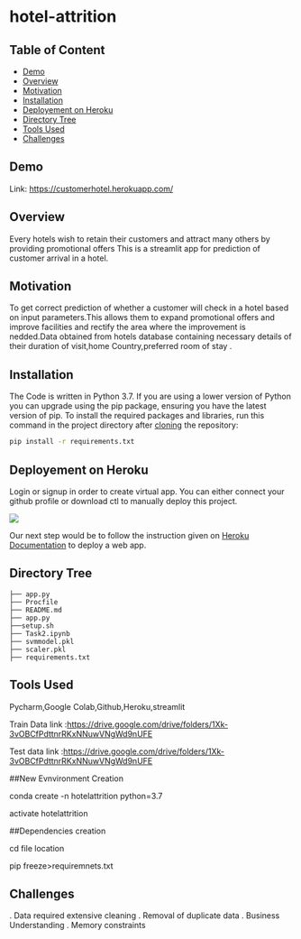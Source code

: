 # hotel-attrition 

## Table of Content
  * [Demo](#demo)
  * [Overview](#overview)
  * [Motivation](#motivation)
  * [Installation](#installation)
  * [Deployement on Heroku](#deployement-on-heroku)
  * [Directory Tree](#directory-tree)
  * [Tools Used](#bug---feature-request)
  * [Challenges](#bug---feature-request)
 


## Demo

Link: https://customerhotel.herokuapp.com/




## Overview
Every hotels wish to retain their customers and attract many others by providing promotional offers
This is a streamlit app for prediction of customer arrival in a hotel.

## Motivation
To get correct prediction of whether a customer will check in a hotel based on input parameters.This allows them to expand promotional offers and improve facilities and rectify the area where the improvement is nedded.Data obtained from hotels database containing necessary details of their duration of visit,home Country,preferred room of stay .

## Installation
The Code is written in Python 3.7. If you are using a lower version of Python you can upgrade using the pip package, ensuring you have the latest version of pip. To install the required packages and libraries, run this command in the project directory after [cloning](https://www.howtogeek.com/451360/how-to-clone-a-github-repository/) the repository:
```bash
pip install -r requirements.txt
```

## Deployement on Heroku
Login or signup in order to create virtual app. You can either connect your github profile or download ctl to manually deploy this project.

[![](https://i.imgur.com/dKmlpqX.png)](https://heroku.com)

Our next step would be to follow the instruction given on [Heroku Documentation](https://devcenter.heroku.com/articles/getting-started-with-python) to deploy a web app.



## Directory Tree 
```
├── app.py
├── Procfile
├── README.md
├── app.py
├──setup.sh
├── Task2.ipynb
├── svmmodel.pkl
├── scaler.pkl
├── requirements.txt
```

## Tools Used
Pycharm,Google Colab,Github,Heroku,streamlit



Train Data link :https://drive.google.com/drive/folders/1Xk-3vOBCfPdttnrRKxNNuwVNgWd9nUFE

Test data link :https://drive.google.com/drive/folders/1Xk-3vOBCfPdttnrRKxNNuwVNgWd9nUFE



##New Evnvironment Creation

conda create -n hotelattrition python=3.7

activate hotelattrition 

##Dependencies creation

cd file location

pip freeze>requiremnets.txt


## Challenges
. Data required extensive cleaning
. Removal of duplicate data
. Business Understanding
. Memory constraints








